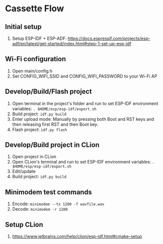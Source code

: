 # Cassette Flow

## Initial setup

1. Setup ESP-IDF +
   ESP-ADF: https://docs.espressif.com/projects/esp-adf/en/latest/get-started/index.html#step-1-set-up-esp-idf

## Wi-Fi configuration

1. Open main/config.h
2. Set CONFIG_WIFI_SSID and CONFIG_WIFI_PASSWORD to your Wi-Fi AP

## Develop/Build/Flash project

1. Open terminal in the project's folder and run to set ESP-IDF environment variables: `. $HOME/esp/esp-idf/export.sh`
2. Build project: `idf.py build`
3. Enter upload mode: Manually by pressing both Boot and RST keys and then releasing first RST and then Boot key.
4. Flash project: `idf.py flash`

## Develop/Build project in CLion

1. Open project in CLion
2. Open CLion's terminal and run to set ESP-IDF environment variables: `. $HOME/esp/esp-idf/export.sh`
3. Edit/update
4. Build project: `idf.py build`

## Minimodem test commands

1. Encode: `minimodem --tx 1200 -f wavfile.wav`
2. Decode: `minimodem -r 1200`

## Setup CLion

1. https://www.jetbrains.com/help/clion/esp-idf.html#cmake-setup
